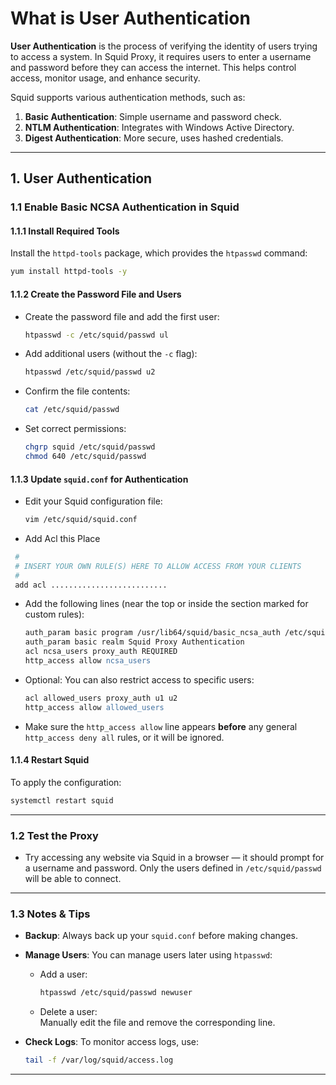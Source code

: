 # What is User Authentication
**User Authentication** is the process of verifying the identity of users trying to access a system. In Squid Proxy, it requires users to enter a username and password before they can access the internet. This helps control access, monitor usage, and enhance security.

Squid supports various authentication methods, such as:
1. **Basic Authentication**: Simple username and password check.
2. **NTLM Authentication**: Integrates with Windows Active Directory.
3. **Digest Authentication**: More secure, uses hashed credentials.

---
## 1. User Authentication

### 1.1 Enable Basic NCSA Authentication in Squid

#### 1.1.1 Install Required Tools

Install the `httpd-tools` package, which provides the `htpasswd` command:

```bash
yum install httpd-tools -y
```

#### 1.1.2 Create the Password File and Users

- Create the password file and add the first user:

  ```bash
  htpasswd -c /etc/squid/passwd ul
  ```

- Add additional users (without the `-c` flag):

  ```bash
  htpasswd /etc/squid/passwd u2
  ```

- Confirm the file contents:

  ```bash
  cat /etc/squid/passwd
  ```

- Set correct permissions:

  ```bash
  chgrp squid /etc/squid/passwd
  chmod 640 /etc/squid/passwd
  ```

#### 1.1.3 Update `squid.conf` for Authentication

- Edit your Squid configuration file:

  ```bash
  vim /etc/squid/squid.conf
  ```
- Add Acl this Place   
 
 ```bash
  #
  # INSERT YOUR OWN RULE(S) HERE TO ALLOW ACCESS FROM YOUR CLIENTS
  #
  add acl ..........................
  ```

- Add the following lines (near the top or inside the section marked for custom rules):

  ```apache
  auth_param basic program /usr/lib64/squid/basic_ncsa_auth /etc/squid/passwd
  auth_param basic realm Squid Proxy Authentication
  acl ncsa_users proxy_auth REQUIRED
  http_access allow ncsa_users
  ```

- Optional: You can also restrict access to specific users:

  ```apache
  acl allowed_users proxy_auth u1 u2
  http_access allow allowed_users
  ```

- Make sure the `http_access allow` line appears **before** any general `http_access deny all` rules, or it will be ignored.

#### 1.1.4 Restart Squid

To apply the configuration:

```bash
systemctl restart squid
```

---

### 1.2 Test the Proxy

- Try accessing any website via Squid in a browser — it should prompt for a username and password. Only the users defined in `/etc/squid/passwd` will be able to connect.

---

### 1.3 Notes & Tips

- **Backup**: Always back up your `squid.conf` before making changes.
- **Manage Users**: You can manage users later using `htpasswd`:
  - Add a user:  
    ```bash
    htpasswd /etc/squid/passwd newuser
    ```
  - Delete a user:  
    Manually edit the file and remove the corresponding line.
- **Check Logs**: To monitor access logs, use:

  ```bash
  tail -f /var/log/squid/access.log
  ```

---
